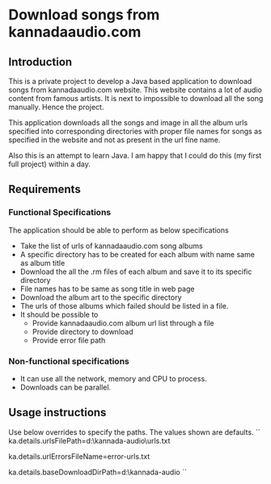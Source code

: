 # Download songs from kannadaaudio.com
## Introduction
This is a private project to develop a Java based application to download songs from 
kannadaaudio.com website. This website contains a lot of audio content from famous artists.
It is next to impossible to download all the song manually. Hence the project. 

This application downloads all the songs and image in all the album urls specified into 
corresponding directories with proper file names for songs as specified in the website 
and not as present in the url fine name.

Also this is an attempt to learn Java. I am happy that I could do this (my first full project) within a day.
## Requirements
### Functional Specifications
The application should be able to perform as below specifications
- Take the list of urls of kannadaaudio.com song albums
- A specific directory has to be created for each album with name same as album title
- Download the all the .rm files of each album and save it to its specific directory
- File names has to be same as song title in web page
- Download the album art to the specific directory
- The urls of those albums which failed should be listed in a file.
- It should be possible to
    - Provide kannadaaudio.com album url list through a file
    - Provide directory to download
    - Provide error file path
    
### Non-functional specifications
- It can use all the network, memory and CPU to process.
- Downloads can be parallel.


## Usage instructions
Use below overrides to specify the paths. The values shown are defaults.
`` 
ka.details.urlsFilePath=d:\\kannada-audio\\urls.txt

ka.details.urlErrorsFileName=error-urls.txt

ka.details.baseDownloadDirPath=d:\\kannada-audio
``


